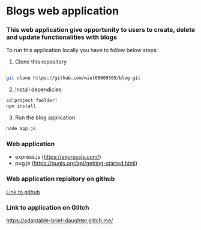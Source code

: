 # Blogs web application

### This web application give opportunity to users to create, delete and update functionalities with blogs

To run this application locally you have to follow below steps:

1. Clone this repository
```bash

git clone https://github.com/wiut00009569/blog.git
```

2. Install dependicies
```bash
cd[project foolder]
npm install
```

3. Run the blog application
```bash
node app.js
``` 

### Web application
- express.js (https://expressjs.com/)
- pug.js (https://pugjs.org/api/getting-started.html)

### Web application repisitory on github
[Link to github](https://github.com/wiut00009569/blog.git)

### Link to application on Glitch
https://adaptable-brief-daughter.glitch.me/